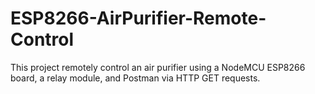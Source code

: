 # ESP8266-AirPurifier-Remote-Control
This project remotely control an air purifier using a NodeMCU ESP8266 board, a relay module, and Postman  via HTTP GET requests.
